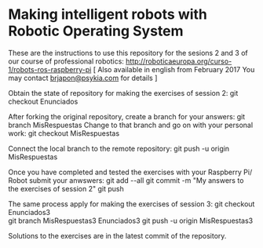 Making intelligent robots with Robotic Operating System
=======================================================

These are the instructions to use this repository for the sesions 2 and 3 of our course of professional robotics: http://roboticaeuropa.org/curso-1/robots-ros-raspberry-pi
[ Also available in english from February 2017
You may contact brjapon@psykia.com for details ]

Obtain the state of repository for making the exercises of session 2:
			git checkout Enunciados
			
After forking the original repository, create a branch for your answers:
			git branch MisRespuestas
Change to that branch and go on with your personal work:
			git checkout MisRespuestas
			
Connect the local branch to the remote repository:
			git push -u origin MisRespuestas
			
Once you have completed and tested the exercises with your Raspberry Pi/ Robot submit your anwswers:
			git add --all
			git commit -m "My answers to the exercises of session 2"
			git push

The same process apply for making the exercises of session 3:
			git checkout Enunciados3	
			git branch MisRespuestas3 Enunciados3
			git push -u origin MisRespuestas3

			
Solutions to the exercises are in the latest commit of the repository.
			




